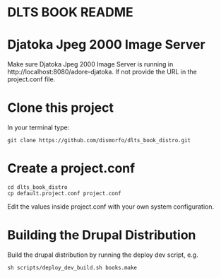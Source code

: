 DLTS BOOK README
==============

# Djatoka Jpeg 2000 Image Server

Make sure Djatoka Jpeg 2000 Image Server is running in http://localhost:8080/adore-djatoka. If not provide the URL in the project.conf file.
    
# Clone this project

In your terminal type:

	git clone https://github.com/dismorfo/dlts_book_distro.git
  

# Create a project.conf

	cd dlts_book_distro
	cp default.project.conf project.conf
  
Edit the values inside project.conf with your own system configuration.

# Building the Drupal Distribution

Build the drupal distribution by running the deploy dev script, e.g.

	sh scripts/deploy_dev_build.sh books.make


